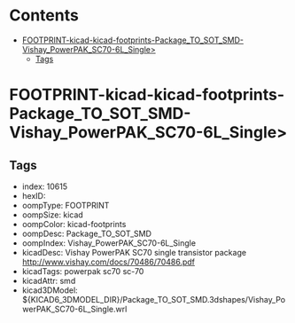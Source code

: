 



Contents
========

* [FOOTPRINT-kicad-kicad-footprints-Package_TO_SOT_SMD-Vishay_PowerPAK_SC70-6L_Single>](#footprint-kicad-kicad-footprints-package_to_sot_smd-vishay_powerpak_sc70-6l_single)
	* [Tags](#tags)

# FOOTPRINT-kicad-kicad-footprints-Package_TO_SOT_SMD-Vishay_PowerPAK_SC70-6L_Single>

## Tags

- index: 10615
- hexID: 
- oompType: FOOTPRINT
- oompSize: kicad
- oompColor: kicad-footprints
- oompDesc: Package_TO_SOT_SMD
- oompIndex: Vishay_PowerPAK_SC70-6L_Single
- kicadDesc: Vishay PowerPAK SC70 single transistor package http://www.vishay.com/docs/70486/70486.pdf
- kicadTags: powerpak sc70 sc-70
- kicadAttr: smd
- kicad3DModel: ${KICAD6_3DMODEL_DIR}/Package_TO_SOT_SMD.3dshapes/Vishay_PowerPAK_SC70-6L_Single.wrl
